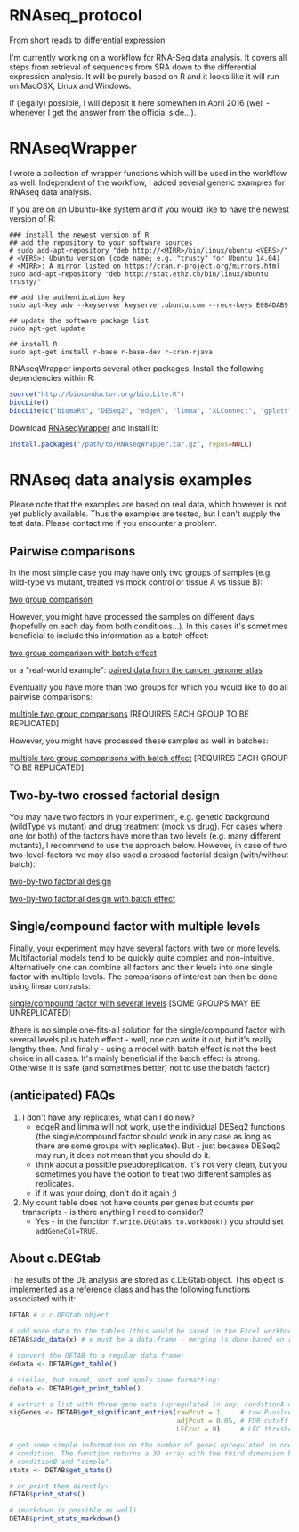# RNAseq_protocol
From short reads to differential expression

I'm currently working on a workflow for RNA-Seq data analysis. It covers all steps from retrieval of sequences from SRA down to the differential expression analysis. It will be purely based on R and it looks like it will run on MacOSX, Linux and Windows. 

If (legally) possible, I will deposit it here somewhen in April 2016 (well - whenever I get the answer from the official side...).

# RNAseqWrapper

I wrote a collection of wrapper functions which will be used in the workflow as well. Independent of the workflow, I added several generic examples for RNAseq data analysis.

If you are on an Ubuntu-like system and if you would like to have the newest version of R:
```SH
### install the newest version of R
## add the repository to your software sources
# sudo add-apt-repository "deb http://<MIRR>/bin/linux/ubuntu <VERS>/"
# <VERS>: Ubuntu version (code name; e.g. "trusty" for Ubuntu 14.04)
# <MIRR>: A mirror listed on https://cran.r-project.org/mirrors.html 
sudo add-apt-repository "deb http://stat.ethz.ch/bin/linux/ubuntu trusty/"

## add the authentication key
sudo apt-key adv --keyserver keyserver.ubuntu.com --recv-keys E084DAB9

## update the software package list
sudo apt-get update

## install R
sudo apt-get install r-base r-base-dev r-cran-rjava
```

RNAseqWrapper imports several other packages. Install the following dependencies within R:
```R
source("http://bioconductor.org/biocLite.R")
biocLite()
biocLite(c("biomaRt", "DESeq2", "edgeR", "limma", "XLConnect", "gplots", "colorRamps"))
```

Download [RNAseqWrapper](RNAseqWrapper_0.99.0.tar.gz?raw=true) and install it:
```R
install.packages("/path/to/RNAseqWrapper.tar.gz", repos=NULL)
```

# RNAseq data analysis examples

Please note that the examples are based on real data, which however is not yet publicly available. Thus the examples are tested, but I can't supply the test data. Please contact me if you encounter a problem.

## Pairwise comparisons

In the most simple case you may have only two groups of samples (e.g. wild-type vs mutant, treated vs mock control or tissue A vs tissue B):

[two group comparison](examples/TGNB.md)

However, you might have processed the samples on different days (hopefully on each day from both conditions...). In this cases it's sometimes beneficial to include this information as a batch effect:

[two group comparison with batch effect](examples/TGWB.md)

or a "real-world example": [paired data from the cancer genome atlas](examples/TCGA_pairedSamples.md)

Eventually you have more than two groups for which you would like to do all pairwise comparisons:

[multiple two group comparisons](examples/MTGNB.md) [REQUIRES EACH GROUP TO BE REPLICATED]

However, you might have processed these samples as well in batches:

[multiple two group comparisons with batch effect](examples/MTGWB.md) [REQUIRES EACH GROUP TO BE REPLICATED]

## Two-by-two crossed factorial design

You may have two factors in your experiment, e.g. genetic background (wildType vs mutant) and drug treatment (mock vs drug). For cases where one (or both) of the factors have more than two levels (e.g. many different mutants), I recommend to use the approach below. However, in case of two two-level-factors we may also used a crossed factorial design (with/without batch):

[two-by-two factorial design](examples/TBTNB.md)

[two-by-two factorial design with batch effect](examples/TBTWB.md)

## Single/compound factor with multiple levels

Finally, your experiment may have several factors with two or more levels. Multifactorial models tend to be quickly quite complex and non-intuitive. Alternatively one can combine all factors and their levels into one single factor with multiple levels. The comparisons of interest can then be done using linear contrasts:

[single/compound factor with several levels](examples/MLNB.md) [SOME GROUPS MAY BE UNREPLICATED]

(there is no simple one-fits-all solution for the single/compound factor with several levels plus batch effect - well, one can write it out, but it's really lengthy then. And finally - using a model with batch effect is not the best choice in all cases. It's mainly beneficial if the batch effect is strong. Otherwise it is safe (and sometimes better) not to use the batch factor)

## (anticipated) FAQs

1. I don't have any replicates, what can I do now?
    * edgeR and limma will not work, use the individual DESeq2 functions (the single/compound factor should work in any case as long as there are some groups with replicates). But - just because DESeq2 may run, it does not mean that you should do it.
    * think about a possible pseudoreplication. It's not very clean, but you sometimes you have the option to treat two different samples as replicates.
    * if it was your doing, don't do it again ;)
2. My count table does not have counts per genes but counts per transcripts - is there anything I need to consider?
    * Yes - in the function `f.write.DEGtabs.to.workbook()` you should set `addGeneCol=TRUE`.

## About c.DEGtab

The results of the DE analysis are stored as c.DEGtab object. This object is implemented as a reference class and has the following functions associated with it:

```R
DETAB # a c.DEGtab object

# add more data to the tables (this would be saved in the Excel workbooks as well):
DETAB$add_data(x) # x must be a data.frame - merging is done based on rownames()

# convert the DETAB to a regular data.frame:
deData <- DETAB$get_table()

# similar, but round, sort and apply some formatting:
deData <- DETAB$get_print_table()

# extract a list with three gene sets (upregulated in any, conditionA or conditionB):
sigGenes <- DETAB$get_significant_entries(rawPcut = 1,    # raw P-value cutoff
                                          adjPcut = 0.05, # FDR cutoff
                                          LFCcut = 0)     # LFC threshold

# get some simple information on the number of genes upregulated in one or the other
# condition. The function returns a 3D array with the third dimension being conditionA,
# conditionB and "simple". 
stats <- DETAB$get_stats()

# or print them directly:
DETAB$print_stats()

# (markdown is possible as well)
DETAB$print_stats_markdown()
```






